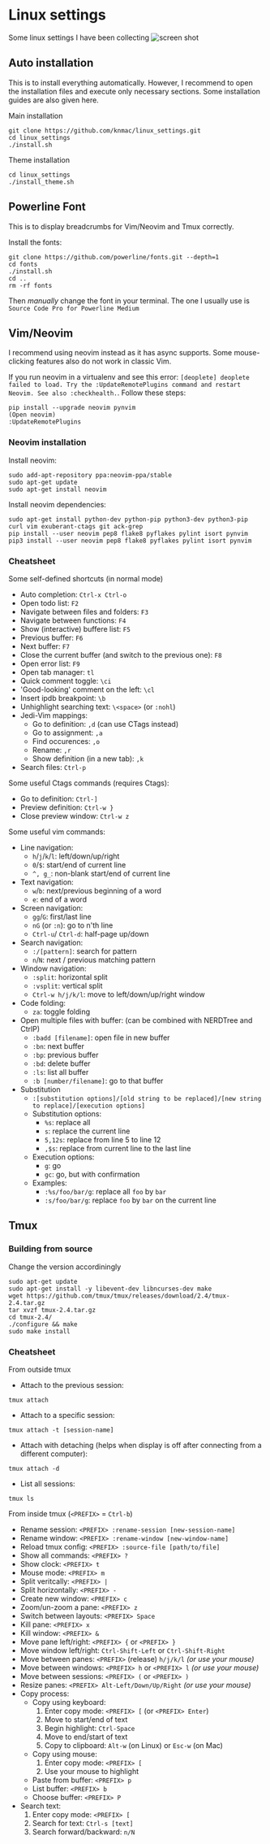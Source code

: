 # Linux settings
Some linux settings I have been collecting
![screen shot](screenshot.png)


## Auto installation
This is to install everything automatically. However, I recommend to open the installation files and execute only necessary sections. Some installation guides are also given here.

Main installation
```
git clone https://github.com/knmac/linux_settings.git
cd linux_settings
./install.sh
```

Theme installation
```
cd linux_settings
./install_theme.sh
```

## Powerline Font
This is to display breadcrumbs for Vim/Neovim and Tmux correctly.

Install the fonts:
```
git clone https://github.com/powerline/fonts.git --depth=1
cd fonts
./install.sh
cd ..
rm -rf fonts
```
Then *manually* change the font in your terminal. The one I usually use is `Source Code Pro for Powerline Medium`


## Vim/Neovim
I recommend using neovim instead as it has async supports. Some mouse-clicking features also do not work in classic Vim.

If you run neovim in a virtualenv and see this error: `[deoplete] deoplete failed to load. Try the :UpdateRemotePlugins command and restart Neovim. See also :checkhealth.`. Follow these steps:
```
pip install --upgrade neovim pynvim
(Open neovim)
:UpdateRemotePlugins
```

### Neovim installation
Install neovim:
```
sudo add-apt-repository ppa:neovim-ppa/stable
sudo apt-get update
sudo apt-get install neovim
```

Install neovim dependencies:
```
sudo apt-get install python-dev python-pip python3-dev python3-pip curl vim exuberant-ctags git ack-grep
pip install --user neovim pep8 flake8 pyflakes pylint isort pynvim
pip3 install --user neovim pep8 flake8 pyflakes pylint isort pynvim
```

### Cheatsheet
Some self-defined shortcuts (in normal mode)
- Auto completion: `Ctrl-x Ctrl-o`
- Open todo list: `F2`
- Navigate between files and folders: `F3`
- Navigate between functions: `F4`
- Show (interactive) buffere list: `F5`
- Previous buffer: `F6`
- Next buffer: `F7`
- Close the current buffer (and switch to the previous one): `F8`
- Open error list: `F9`
- Open tab manager: `tl`
- Quick comment toggle: `\ci`
- 'Good-looking' comment on the left: `\cl`
- Insert ipdb breakpoint: `\b`
- Unhighlight searching text: `\<space>` (or `:nohl`)
- Jedi-Vim mappings:
    - Go to definition: `,d` (can use CTags instead)
    - Go to assignment: `,a`
    - Find occurences: `,o`
    - Rename: `,r`
    - Show definition (in a new tab): `,k`
- Search files: `Ctrl-p`

Some useful Ctags commands (requires Ctags):
- Go to definition: `Ctrl-]`
- Preview definition: `Ctrl-w }`
- Close preview window: `Ctrl-w z`

Some useful vim commands:
- Line navigation:
	- `h`/`j`/`k`/`l`: left/down/up/right
	- `0`/`$`: start/end of current line
	- `^, g_`: non-blank start/end of current line
- Text navigation:
	- `w`/`b`: next/previous beginning of a word
	- `e`: end of a word
- Screen navigation:
	- `gg`/`G`: first/last line
  	- `nG` (or `:n`): go to n'th line
	- `Ctrl-u`/ `Ctrl-d`: half-page up/down
- Search navigation:
	- `:/[pattern]`: search for pattern
	- `n`/`N`: next / previous matching pattern
- Window navigation:
	- `:split`: horizontal split
	- `:vsplit`: vertical split
	- `Ctrl-w h/j/k/l`: move to left/down/up/right window
- Code folding:
	- `za`: toggle folding
- Open multiple files with buffer: (can be combined with NERDTree and CtrlP)
	- `:badd [filename]`: open file in new buffer
	- `:bn`: next buffer
	- `:bp`: previous buffer
	- `:bd`: delete buffer
	- `:ls`: list all buffer
	- `:b [number/filename]`: go to that buffer
- Substitution
    - `:[substitution options]/[old string to be replaced]/[new string to replace]/[execution options]`
    - Substitution options:
        - `%s`: replace all
        - `s`: replace the current line
        - `5,12s`: replace from line 5 to line 12
        - `,$s`: replace from current line to the last line
    - Execution options:
        - `g`: go
        - `gc`: go, but with confirmation
    - Examples:
        - `:%s/foo/bar/g`: replace all `foo` by `bar`
        - `:s/foo/bar/g`: replace `foo` by `bar` on the current line


## Tmux
### Building from source
Change the version accordiningly
```
sudo apt-get update
sudo apt-get install -y libevent-dev libncurses-dev make
wget https://github.com/tmux/tmux/releases/download/2.4/tmux-2.4.tar.gz
tar xvzf tmux-2.4.tar.gz
cd tmux-2.4/
./configure && make
sudo make install
```

### Cheatsheet
From outside tmux
- Attach to the previous session:
```
tmux attach
```
- Attach to a specific session:
```
tmux attach -t [session-name]
```
- Attach with detaching (helps when display is off after connecting from a different computer):
```
tmux attach -d
```
- List all sessions:
```
tmux ls
```

From inside tmux (`<PREFIX>` = `Ctrl-b`)
- Rename session:         `<PREFIX> :rename-session [new-session-name]`
- Rename window:          `<PREFIX> :rename-window [new-window-name]`
- Reload tmux config:     `<PREFIX> :source-file [path/to/file]`
- Show all commands:      `<PREFIX> ?`
- Show clock:             `<PREFIX> t`
- Mouse mode:             `<PREFIX> m`
- Split veritcally:       `<PREFIX> |`
- Split horizontally:     `<PREFIX> -`
- Create new window:      `<PREFIX> c`
- Zoom/un-zoom a pane:    `<PREFIX> z`
- Switch between layouts: `<PREFIX> Space`
- Kill pane:              `<PREFIX> x`
- Kill window:            `<PREFIX> &`
- Move pane left/right:   `<PREFIX> {` or `<PREFIX> }`
- Move window left/right: `Ctrl-Shift-Left` or `Ctrl-Shift-Right`
- Move between panes:     `<PREFIX>` (release) `h/j/k/l`  *(or use your mouse)*
- Move between windows:   `<PREFIX> h` or `<PREFIX> l`  *(or use your mouse)*
- Move between sessions:  `<PREFIX> (` or `<PREFIX> )`
- Resize panes:           `<PREFIX> Alt-Left/Down/Up/Right`  *(or use your mouse)*
- Copy process:
    - Copy using keyboard:
        1. Enter copy mode: `<PREFIX> [` (or `<PREFIX> Enter`)
        2. Move to start/end of text
        3. Begin highlight:   `Ctrl-Space`
        4. Move to end/start of text
        5. Copy to clipboard: `Alt-w` (on Linux) or `Esc-w` (on Mac)
    - Copy using mouse:
        1. Enter copy mode: `<PREFIX> [`
        2. Use your mouse to highlight
	- Paste from buffer: `<PREFIX> p`
	- List buffer:       `<PREFIX> b`
	- Choose buffer:     `<PREFIX> P`
- Search text:
    1. Enter copy mode: `<PREFIX> [`
    2. Search for text: `Ctrl-s [text]`
    3. Search forward/backward: `n/N`
